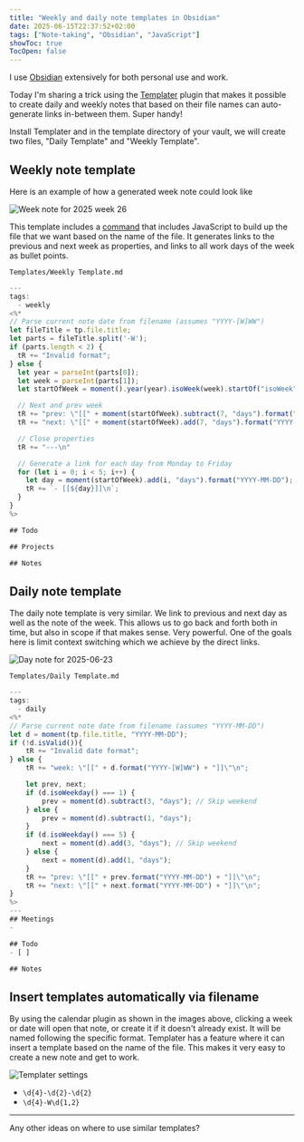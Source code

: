 ```yaml
---
title: "Weekly and daily note templates in Obsidian"
date: 2025-06-15T22:37:52+02:00
tags: ["Note-taking", "Obsidian", "JavaScript"]
showToc: true
TocOpen: false
---
```


I use [Obsidian](https://obsidian.md/) extensively for both personal use and
work.

Today I'm sharing a trick using the
[Templater](https://github.com/SilentVoid13/Templater) plugin that makes it
possible to create daily and weekly notes that based on their file names can
auto-generate links in-between them. Super handy!

Install Templater and in the template directory of your vault, we will create
two files, "Daily Template" and "Weekly Template".

## Weekly note template

Here is an example of how a generated week note could look like

![Week note for 2025 week 26](/img/obs-template-week.png)

This template includes a
[command](https://silentvoid13.github.io/Templater/syntax.html#command-syntax)
that includes JavaScript to build up the file that we want based on the name of
the file. It generates links to the previous and next week as properties, and
links to all work days of the week as bullet points.

`Templates/Weekly Template.md`
```js
---
tags:
  - weekly
<%*
// Parse current note date from filename (assumes "YYYY-[W]WW")
let fileTitle = tp.file.title;
let parts = fileTitle.split('-W');
if (parts.length < 2) {
  tR += "Invalid format";
} else {
  let year = parseInt(parts[0]);
  let week = parseInt(parts[1]);
  let startOfWeek = moment().year(year).isoWeek(week).startOf("isoWeek");

  // Next and prev week
  tR += "prev: \"[[" + moment(startOfWeek).subtract(7, "days").format("YYYY-[W]WW") + "]]\"\n";
  tR += "next: \"[[" + moment(startOfWeek).add(7, "days").format("YYYY-[W]WW") + "]]\"\n";

  // Close properties
  tR += "---\n"

  // Generate a link for each day from Monday to Friday
  for (let i = 0; i < 5; i++) {
    let day = moment(startOfWeek).add(i, "days").format("YYYY-MM-DD");
    tR += `- [[${day}]]\n`;
  }
}
%>

## Todo

## Projects

## Notes

```


## Daily note template

The daily note template is very similar. We link to previous and next day as
well as the note of the week. This allows us to go back and forth both in time,
but also in scope if that makes sense. Very powerful. One of the goals here is
limit context switching which we achieve by the direct links.

![Day note for 2025-06-23](/img/obs-template-day.png)

`Templates/Daily Template.md`
```js
---
tags:
  - daily
<%*
// Parse current note date from filename (assumes "YYYY-MM-DD")
let d = moment(tp.file.title, "YYYY-MM-DD");
if (!d.isValid()){
    tR += "Invalid date format";
} else {
    tR += "week: \"[[" + d.format("YYYY-[W]WW") + "]]\"\n";

    let prev, next;
    if (d.isoWeekday() === 1) {
        prev = moment(d).subtract(3, "days"); // Skip weekend
    } else {
        prev = moment(d).subtract(1, "days");
    }
    if (d.isoWeekday() === 5) {
        next = moment(d).add(3, "days"); // Skip weekend
    } else {
        next = moment(d).add(1, "days");
    }
    tR += "prev: \"[[" + prev.format("YYYY-MM-DD") + "]]\"\n";
    tR += "next: \"[[" + next.format("YYYY-MM-DD") + "]]\"\n";
}
%>
---
## Meetings
- 

## Todo
- [ ] 

## Notes
```

## Insert templates automatically via filename

By using the calendar plugin as shown in the images above, clicking a week or
date will open that note, or create it if it doesn't already exist. It will be
named following the specific format. Templater has a feature where it can insert
a template based on the name of the file. This makes it very easy to create a
new note and get to work.

![Templater settings](/img/obs-template-auto.png)

- `\d{4}-\d{2}-\d{2}`
- `\d{4}-W\d{1,2}`

---

Any other ideas on where to use similar templates?
